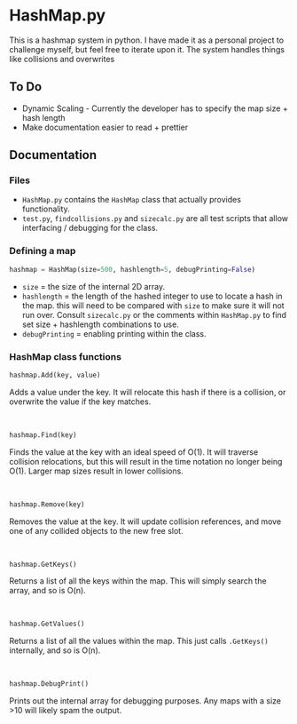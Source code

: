# HashMap.py
 This is a hashmap system in python. I have made it as a personal project to challenge myself, but feel free to iterate upon it.
 The system handles things like collisions and overwrites
 
 ## To Do
 - Dynamic Scaling - Currently the developer has to specify the map size + hash length
 - Make documentation easier to read + prettier
 
 ## Documentation
 ### Files
 - `HashMap.py` contains the `HashMap` class that actually provides functionality.
 - `test.py`, `findcollisions.py` and `sizecalc.py` are all test scripts that allow interfacing / debugging for the class.

 ### Defining a map
 ```python
 hashmap = HashMap(size=500, hashlength=5, debugPrinting=False)
 ```
 - `size` = the size of the internal 2D array.
 - `hashlength` = the length of the hashed integer to use to locate a hash in the map. this will need to be compared with `size` to make sure it will not run over. Consult `sizecalc.py` or the comments within `HashMap.py` to find set size + hashlength combinations to use.
 - `debugPrinting` = enabling printing within the class.

 ### HashMap class functions
 ```python
 hashmap.Add(key, value)
 ```
 Adds a value under the key. It will relocate this hash if there is a collision, or overwrite the value if the key matches.
 
  <br>
 
 ```python
 hashmap.Find(key)
 ```
 Finds the value at the key with an ideal speed of O(1). It will traverse collision relocations, but this will result in the time notation no longer being O(1). Larger map sizes result in lower collisions.
 
  <br>
 
 ```python
 hashmap.Remove(key)
 ```
 Removes the value at the key. It will update collision references, and move one of any collided objects to the new free slot.
 
  <br>
 
 ```python
 hashmap.GetKeys()
 ```
 Returns a list of all the keys within the map. This will simply search the array, and so is O(n).
 
 <br>
 
 ```python
 hashmap.GetValues()
 ```
 Returns a list of all the values within the map. This just calls `.GetKeys()` internally, and so is O(n).
 
  <br>
 
 ```python
 hashmap.DebugPrint()
 ```
 Prints out the internal array for debugging purposes. Any maps with a size >10 will likely spam the output.

 
